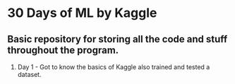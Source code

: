 # 30 Days of ML by Kaggle

## Basic repository for storing all the code and stuff throughout the program.

1. Day 1 - Got to know the basics of Kaggle also trained and tested a dataset.
